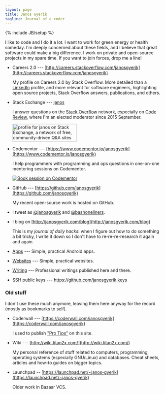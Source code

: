 ```yaml
---
layout: page
title: Janos Gyerik
tagline: Journal of a coder
---
```

{% include JB/setup %}

I like to code and I do it a lot.
I want to work for green energy or health someday.
I'm deeply concerned about these fields,
and I believe that great software could make a big difference.
I work on private and open-source projects in my spare time.
If you want to join forces, drop me a line!

- Careers 2.0 --- [http://careers.stackoverflow.com/janosgyerik](http://careers.stackoverflow.com/janosgyerik)

  My profile on Careers 2.0 by Stack Overflow.
  More detailed than a [LinkedIn](http://fr.linkedin.com/in/janosgyerik/) profile,
  and more relevant for software engineers,
  highlighting open source projects, Stack Overflow answers,
  publications, and others.

- Stack Exchange --- [janos](http://stackexchange.com/users/322516)

  I answer questions on the [Stack Overflow](http://stackoverflow.com/users/641955/janos) network,
  especially on [Code Review](http://codereview.stackexchange.com/users/12390/janos),
  where I'm an elected moderator since 2015 September.

  <a href="http://stackexchange.com/users/322516/janos"><img src="http://stackexchange.com/users/flair/322516.png" width="208" height="58" alt="profile for janos on Stack Exchange, a network of free, community-driven Q&amp;A sites" title="profile for janos on Stack Exchange, a network of free, community-driven Q&amp;A sites" /></a>

- Codementor --- [https://www.codementor.io/janosgyerik](https://www.codementor.io/janosgyerik)

  I help programmers with programming and ops questions in one-on-one mentoring sessions on Codementor.

  <a href="https://www.codementor.io/janosgyerik?utm_source=github&utm_medium=button&utm_term=janosgyerik&utm_campaign=github"><img src="https://cdn.codementor.io/badges/book_session_github.svg" alt="Book session on Codementor" style="max-width:100%" /></a>

- GitHub --- [https://github.com/janosgyerik](https://github.com/janosgyerik)

  My recent open-source work is hosted on GitHub.

- I tweet as [@janosgyerik](https://twitter.com/janosgyerik) and [@bashoneliners](https://twitter.com/bashoneliners).

- I blog on [http://janosgyerik.com/blog](http://janosgyerik.com/blog)

  This is my *journal of daily hacks*:
  when I figure out how to do something a bit tricky,
  I write it down so I don't have to re-re-re-research it again and again.

- [Apps](apps) ---
  Simple, practical Android apps.

- [Websites](websites) ---
  Simple, practical websites.

- [Writing](writing) ---
  Professional writings published here and there.

- SSH public keys --- https://github.com/janosgyerik.keys

### Old stuff

I don't use these much anymore, leaving them here anyway for the record (mostly as bookmarks to self).

- Coderwall --- [https://coderwall.com/janosgyerik](https://coderwall.com/janosgyerik)

  I used to publish ["Pro Tips"](https://coderwall.com/p/u/janosgyerik) on this site.

- Wiki --- [http://wiki.titan2x.com/](http://wiki.titan2x.com/)

  My personal reference of stuff related to computers,
  programming, operating systems (especially GNU/Linux) and databases.
  Cheat sheets, articles and how-to guides on bigger topics.

- Launchpad -- [https://launchpad.net/~janos-gyerik](https://launchpad.net/~janos-gyerik)

  Older work in Bazaar VCS.

<!--
If you appreciate my open source work, apps, tools,
you can make a small donation through PayPal:

<form action="https://www.paypal.com/cgi-bin/webscr" method="post" target="_top">
<input type="hidden" name="cmd" value="_s-xclick">
<input type="hidden" name="hosted_button_id" value="JMG95JHR9DLQU">
<input type="image" src="https://www.paypalobjects.com/en_US/i/btn/btn_donate_LG.gif" border="0" name="submit" alt="PayPal - The safer, easier way to pay online!">
<img alt="" border="0" src="https://www.paypalobjects.com/en_US/i/scr/pixel.gif" width="1" height="1">
</form>
-->
